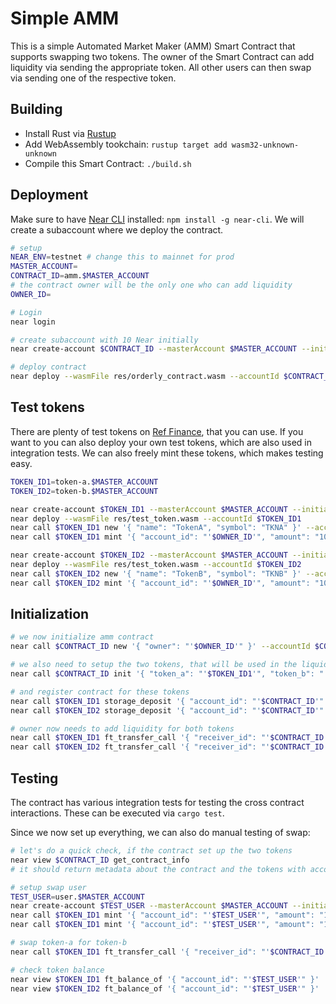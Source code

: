 # Simple AMM

This is a simple Automated Market Maker (AMM) Smart Contract that supports swapping two tokens.
The owner of the Smart Contract can add liquidity via sending the appropriate token.
All other users can then swap via sending one of the respective token.

## Building

- Install Rust via [Rustup](https://rustup.rs/)
- Add WebAssembly tookchain: `rustup target add wasm32-unknown-unknown`
- Compile this Smart Contract: `./build.sh`

## Deployment

Make sure to have [Near CLI](https://github.com/near/near-cli) installed: `npm install -g near-cli`.
We will create a subaccount where we deploy the contract.

```bash
# setup
NEAR_ENV=testnet # change this to mainnet for prod
MASTER_ACCOUNT=
CONTRACT_ID=amm.$MASTER_ACCOUNT
# the contract owner will be the only one who can add liquidity
OWNER_ID=

# Login
near login

# create subaccount with 10 Near initially
near create-account $CONTRACT_ID --masterAccount $MASTER_ACCOUNT --initialBalance 10

# deploy contract
near deploy --wasmFile res/orderly_contract.wasm --accountId $CONTRACT_ID
```

## Test tokens

There are plenty of test tokens on [Ref Finance](https://testnet.ref.finance/), that you can use.
If you want to you can also deploy your own test tokens, which are also used in integration tests.
We can also freely mint these tokens, which makes testing easy.

```bash
TOKEN_ID1=token-a.$MASTER_ACCOUNT
TOKEN_ID2=token-b.$MASTER_ACCOUNT

near create-account $TOKEN_ID1 --masterAccount $MASTER_ACCOUNT --initialBalance 2
near deploy --wasmFile res/test_token.wasm --accountId $TOKEN_ID1
near call $TOKEN_ID1 new '{ "name": "TokenA", "symbol": "TKNA" }' --accountId $TOKEN_ID1
near call $TOKEN_ID1 mint '{ "account_id": "'$OWNER_ID'", "amount": "1000000" }' --accountId $TOKEN_ID1

near create-account $TOKEN_ID2 --masterAccount $MASTER_ACCOUNT --initialBalance 2
near deploy --wasmFile res/test_token.wasm --accountId $TOKEN_ID2
near call $TOKEN_ID2 new '{ "name": "TokenB", "symbol": "TKNB" }' --accountId $TOKEN_ID2
near call $TOKEN_ID2 mint '{ "account_id": "'$OWNER_ID'", "amount": "1000000" }' --accountId $TOKEN_ID2
```

## Initialization

```bash
# we now initialize amm contract
near call $CONTRACT_ID new '{ "owner": "'$OWNER_ID'" }' --accountId $CONTRACT_ID

# we also need to setup the two tokens, that will be used in the liquidity pool for swapping
near call $CONTRACT_ID init '{ "token_a": "'$TOKEN_ID1'", "token_b": "'$TOKEN_ID2'" }' --accountId $CONTRACT_ID

# and register contract for these tokens
near call $TOKEN_ID1 storage_deposit '{ "account_id": "'$CONTRACT_ID'" }' --accountId $CONTRACT_ID --deposit 1
near call $TOKEN_ID2 storage_deposit '{ "account_id": "'$CONTRACT_ID'" }' --accountId $CONTRACT_ID --deposit 1

# owner now needs to add liquidity for both tokens
near call $TOKEN_ID1 ft_transfer_call '{ "receiver_id": "'$CONTRACT_ID'", "amount": "1000000", "msg": "" }' --accountId $OWNER_ID --depositYocto 1 --gas 300000000000000
near call $TOKEN_ID2 ft_transfer_call '{ "receiver_id": "'$CONTRACT_ID'", "amount": "1000000", "msg": "" }' --accountId $OWNER_ID --depositYocto 1 --gas 300000000000000
```

## Testing

The contract has various integration tests for testing the cross contract interactions.
These can be executed via `cargo test`.

Since we now set up everything, we can also do manual testing of swap:

```bash
# let's do a quick check, if the contract set up the two tokens
near view $CONTRACT_ID get_contract_info
# it should return metadata about the contract and the tokens with accountId, name, supply, symbol, decimals

# setup swap user
TEST_USER=user.$MASTER_ACCOUNT
near create-account $TEST_USER --masterAccount $MASTER_ACCOUNT --initialBalance 2
near call $TOKEN_ID1 mint '{ "account_id": "'$TEST_USER'", "amount": "1000000" }' --accountId $TOKEN_ID1
near call $TOKEN_ID1 mint '{ "account_id": "'$TEST_USER'", "amount": "1000000" }' --accountId $TOKEN_ID2

# swap token-a for token-b
near call $TOKEN_ID1 ft_transfer_call '{ "receiver_id": "'$CONTRACT_ID'", "amount": "1000", "msg": "" }' --accountId $TEST_USER --depositYocto 1 --gas 300000000000000

# check token balance
near view $TOKEN_ID1 ft_balance_of '{ "account_id": "'$TEST_USER'" }'
near view $TOKEN_ID2 ft_balance_of '{ "account_id": "'$TEST_USER'" }'
```

